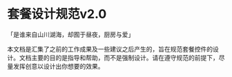 # 套餐设计规范v2.0

「是谁来自山川湖海，却囿于昼夜，厨房与爱」

  
本文档是汇集了之前的工作成果及一些建议之后产生的，旨在规范套餐控件的设计。文档主要的目的是指导和帮助，而不是强制设计。请在遵守规范的前提下，尽量发挥创意以设计出你想要的效果。

